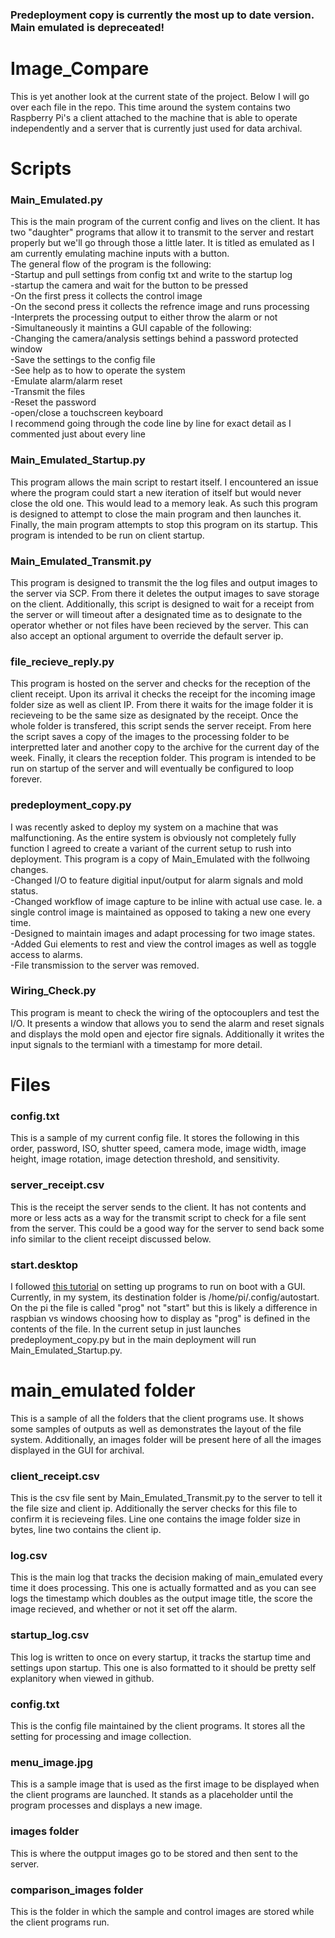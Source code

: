 ### Predeployment copy is currently the most up to date version. Main emulated is depreceated!
# Image_Compare
This is yet another look at the current state of the project. Below I will go over each file in the repo. This time around the system contains two Raspberry Pi's a client attached to the machine that is able to operate independently and a server that is currently just used for data archival.

# Scripts
### Main_Emulated.py
This is the main program of the current config and lives on the client. It has two "daughter" programs that allow it to transmit to the server and restart properly but we'll go through those a little later. It is titled as emulated as I am currently emulating machine inputs with a button.  
The general flow of the program is the following:  
-Startup and pull settings from config txt and write to the startup log  
-startup the camera and wait for the button to be pressed  
  -On the first press it collects the control image  
  -On the second press it collects the refrence image and runs processing  
  -Interprets the processing output to either throw the alarm or not  
-Simultaneously it maintins a GUI capable of the following:  
  -Changing the camera/analysis settings behind a password protected window  
  -Save the settings to the config file  
  -See help as to how to operate the system  
  -Emulate alarm/alarm reset  
  -Transmit the files  
  -Reset the password  
  -open/close a touchscreen keyboard  
 I recommend going through the code line by line for exact detail as I commented just about every line
 
### Main_Emulated_Startup.py
 This program allows the main script to restart itself. I encountered an issue where the program could start a new iteration of itself but would never close the old one. This would lead to a memory leak. As such this program is designed to attempt to close the main program and then launches it. Finally, the main program attempts to stop this program on its startup. This program is intended to be run on client startup.  

### Main_Emulated_Transmit.py
This program is designed to transmit the the log files and output images to the server via SCP. From there it deletes the output images to save storage on the client. Additionally, this script is designed to wait for a receipt from the server or will timeout after a designated time as to designate to the operator whether or not files have been recieved by the server. This can also accept an optional argument to override the default server ip.  

### file_recieve_reply.py
This program is hosted on the server and checks for the reception of the client receipt. Upon its arrival it checks the receipt for the incoming image folder size as well as client IP. From there it waits for the image folder it is recieveing to be the same size as designated by the receipt. Once the whole folder is transfered, this script sends the server receipt. From here the script saves a copy of the images to the processing folder to be interpretted later and another copy to the archive for the current day of the week. Finally, it clears the reception folder. This program is intended to be run on startup of the server and will eventually be configured to loop forever.  
### predeployment_copy.py
I was recently asked to deploy my system on a machine that was malfunctioning. As the entire system is obviously not completely fully function I agreed to create a variant of the current setup to rush into deployment. This program is a copy of Main_Emulated with the follwoing changes.  
  -Changed I/O to feature digitial input/output for alarm signals and mold status.  
  -Changed workflow of image capture to be inline with actual use case. Ie. a single control image is maintained as opposed to taking a new one every time.  
  -Designed to maintain images and adapt processing for two image states.  
  -Added Gui elements to rest and view the control images as well as toggle access to alarms.  
  -File transmission to the server was removed.  
  
### Wiring_Check.py  
This program is meant to check the wiring of the optocouplers and test the I/O. It presents a window that allows you to send the alarm and reset signals and displays the mold open and ejector fire signals. Additionally it writes the input signals to the termianl with a timestamp for more detail.  

# Files 
### config.txt
This is a sample of my current config file. It stores the following in this order, password, ISO, shutter speed, camera mode, image width, image height, image rotation, image detection threshold, and sensitivity.  
### server_receipt.csv
This is the receipt the server sends to the client. It has not contents and more or less acts as a way for the transmit script to check for a file sent from the server. This could be a good way for the server to send back some info similar to the client receipt discussed below.  
### start.desktop
I followed [this tutorial](https://learn.sparkfun.com/tutorials/how-to-run-a-raspberry-pi-program-on-startup/method-2-autostart) on setting up programs to run on boot with a GUI. Currently, in my system, its destination folder is /home/pi/.config/autostart. On the pi the file is called "prog" not "start" but this is likely a difference in raspbian vs windows choosing how to display as "prog" is defined in the contents of the file. In the current setup in just launches predeployment_copy.py but in the main deployment will run Main_Emulated_Startup.py.  


# main_emulated folder
This is a sample of all the folders that the client programs use. It shows some samples of outputs as well as demonstrates the layout of the file system. Additionally, an images folder will be present here of all the images displayed in the GUI for archival.  
### client_receipt.csv
This is the csv file sent by Main_Emulated_Transmit.py to the server to tell it the file size and client ip. Additionally the server checks for this file to confirm it is recieveing files. Line one contains the image folder size in bytes, line two contains the client ip.  
###  log.csv
This is the main log that tracks the decision making of main_emulated every time it does processing. This one is actually formatted and as you can see logs the timestamp which doubles as the output image title, the score the image recieved, and whether or not it set off the alarm.  
### startup_log.csv
This log is written to once on every startup, it tracks the startup time and settings upon startup. This one is also formatted to it should be pretty  self explanitory when viewed in github.  
### config.txt
This is the config file maintained by the client programs. It stores all the setting for processing and image collection.  
### menu_image.jpg
This is a sample image that is used as the first image to be displayed when the client programs are launched. It stands as a placeholder until the program processes and displays a new image.  
### images folder
This is where the outpput images go to be stored and then sent to the server.  
### comparison_images folder
This is the folder in which the sample and control images are stored while the client programs run.  
